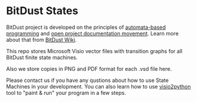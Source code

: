 # BitDust States

BitDust project is developed on the principles of [automata-based programming](https://en.wikipedia.org/wiki/automata-based_programming) and [open project documentation movement](http://is.ifmo.ru/works/open_doc/).
Learn more about that from [BitDust Wiki](https://bitdust.io/wiki/automats.html).

This repo stores Microsoft Visio vector files with transition graphs for all BitDust finite state machines.

Also we store copies in PNG and PDF format for each .vsd file here.

Please contact us if you have any qustions about how to use State Machines in your development. You can also learn how to use [visio2python](https://github.com/vesellov/visio2python) tool to "paint & run" your program in a few steps.
